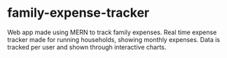 # family-expense-tracker
 Web app made using MERN to track family expenses. Real time expense tracker made for running households, showing monthly expenses. Data is tracked per user and shown 
 through interactive charts.
